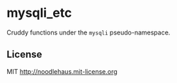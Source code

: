 # mysqli_etc

Cruddy functions under the `mysqli` pseudo-namespace.

## License

MIT <http://noodlehaus.mit-license.org>
